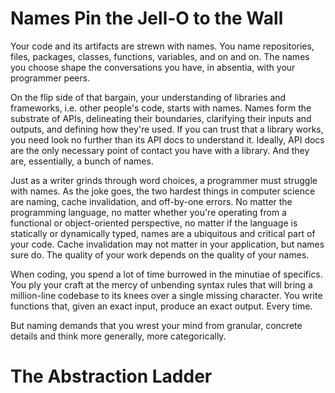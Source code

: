 # Names Pin the Jell-O to the Wall

Your code and its artifacts are strewn with names. You name repositories, files, packages, classes, functions, variables, and on and on. The names you choose shape the conversations you have, in absentia, with your programmer peers.

On the flip side of that bargain, your understanding of libraries and frameworks, i.e. other people's code, starts with names. Names form the substrate of APIs, delineating their boundaries, clarifying their inputs and outputs, and defining how they're used. If you can trust that a library works, you need look no further than its API docs to understand it. Ideally, API docs are the only necessary point of contact you have with a library. And they are, essentially, a bunch of names.

Just as a writer grinds through word choices, a programmer must struggle with names. As the joke goes, the two hardest things in computer science are naming, cache invalidation, and off-by-one errors. No matter the programming language, no matter whether you're operating from a functional or object-oriented perspective, no matter if the language is statically or dynamically typed, names are a ubiquitous and critical part of your code. Cache invalidation may not matter in your application, but names sure do. The quality of your work depends on the quality of your names.

When coding, you spend a lot of time burrowed in the minutiae of specifics. You ply your craft at the mercy of unbending syntax rules that will bring a million-line codebase to its knees over a single missing character. You write functions that, given an exact input, produce an exact output. Every time.

But naming demands that you wrest your mind from granular, concrete details and think more generally, more categorically.

# The Abstraction Ladder
